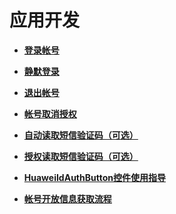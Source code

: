# 应用开发<a name="ZH-CN_TOPIC_0000001073894243"></a>

-   **[登录帐号](登录帐号.md)**  

-   **[静默登录](静默登录.md)**  

-   **[退出帐号](退出帐号.md)**  

-   **[帐号取消授权](帐号取消授权.md)**  

-   **[自动读取短信验证码（可选）](自动读取短信验证码（可选）.md)**  

-   **[授权读取短信验证码（可选）](授权读取短信验证码（可选）.md)**  

-   **[HuaweiIdAuthButton控件使用指导](HuaweiIdAuthButton控件使用指导.md)**  

-   **[帐号开放信息获取流程](帐号开放信息获取流程.md)**  


